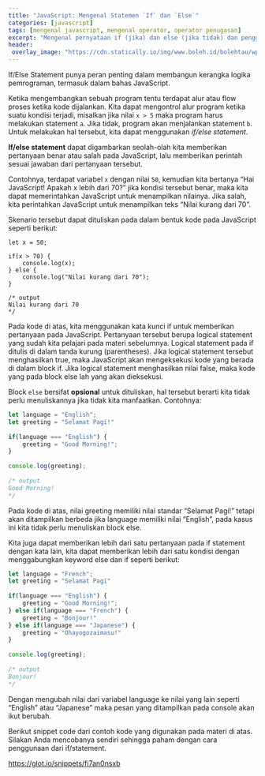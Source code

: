 ```yaml
---
title: "JavaScript: Mengenal Statemen `If` dan `Else`"
categories: [javascript]
tags: [mengenal javascript, mengenal operator, operator penugasan]
excerpt: "Mengenal pernyataan if (jika) dan else (jika tidak) dan penggunaannya dalam kerangka logika bahasa JavaScript"
header:
 overlay_image: "https://cdn.statically.io/img/www.boleh.id/bolehtau/wp-content/uploads/2019/09/js.jpg"
---
```

If/Else Statement punya peran penting dalam membangun kerangka logika pemrograman, termasuk dalam bahas JavaScript.

Ketika mengembangkan sebuah program tentu terdapat alur atau flow proses ketika kode dijalankan. Kita dapat mengontrol alur program ketika suatu kondisi terjadi, misalkan jika nilai `x > 5` maka program harus melakukan statement `a`. Jika tidak, program akan menjalankan statement `b`. Untuk melakukan hal tersebut, kita dapat menggunakan _if/else statement_.

**If/else statement** dapat digambarkan seolah-olah kita memberikan pertanyaan benar atau salah pada JavaScript, lalu memberikan perintah sesuai jawaban dari pertanyaan tersebut.

Contohnya, terdapat variabel `x` dengan nilai `50`, kemudian kita bertanya “Hai JavaScript! Apakah x lebih dari 70?” jika kondisi tersebut benar, maka kita dapat memerintahkan JavaScript untuk menampilkan nilainya. Jika salah, kita perintahkan JavaScript untuk menampilkan teks “Nilai kurang dari 70”.

Skenario tersebut dapat dituliskan pada dalam bentuk kode pada JavaScript seperti berikut:

```javasrcipt
let x = 50;
 
if(x > 70) {
    console.log(x);
} else {
    console.log("Nilai kurang dari 70");
}
 
/* output
Nilai kurang dari 70
*/
```
Pada kode di atas, kita menggunakan kata kunci if untuk memberikan pertanyaan pada JavaScript. Pertanyaan tersebut berupa logical statement yang sudah kita pelajari pada materi sebelumnya. Logical statement pada if ditulis di dalam tanda kurung (parentheses). Jika logical statement tersebut menghasilkan true, maka JavaScript akan mengeksekusi kode yang berada di dalam block if. Jika logical statement menghasilkan nilai false, maka kode yang pada block else lah yang akan dieksekusi.

Block `else` bersifat **opsional** untuk dituliskan, hal tersebut berarti kita tidak perlu menuliskannya jika tidak kita manfaatkan. Contohnya:

```javascript
let language = "English";
let greeting = "Selamat Pagi!"
 
if(language === "English") {
    greeting = "Good Morning!";
}
 
console.log(greeting);
 
/* output
Good Morning!
*/
```

Pada kode di atas, nilai greeting memiliki nilai standar “Selamat Pagi!” tetapi akan ditampilkan berbeda jika language memiliki nilai “English”, pada kasus ini kita tidak perlu menuliskan block else.

Kita juga dapat memberikan lebih dari satu pertanyaan pada if statement dengan kata lain, kita dapat memberikan lebih dari satu kondisi dengan menggabungkan keyword else dan if seperti berikut:

```javascript
let language = "French";
let greeting = "Selamat Pagi"
 
if(language === "English") {
    greeting = "Good Morning!";
} else if(language === "French") {
    greeting = "Bonjour!"
} else if(language === "Japanese") {
    greeting = "Ohayogozaimasu!"
}
 
console.log(greeting);
 
/* output
Bonjour!
*/
```

Dengan mengubah nilai dari variabel language ke nilai yang lain seperti “English” atau “Japanese” maka pesan yang ditampilkan pada console akan ikut berubah.

Berikut snippet code dari contoh kode yang digunakan pada materi di atas. Silakan Anda mencobanya sendiri sehingga paham dengan cara penggunaan dari if/statement.

https://glot.io/snippets/fi7an0nsxb
